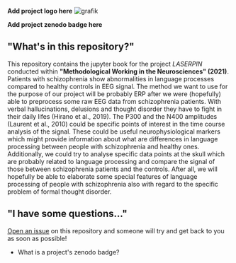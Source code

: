 **Add project logo here**
![grafik](https://user-images.githubusercontent.com/83163446/117822283-b5214280-b26c-11eb-8976-fb062fd6c3a6.png)


**Add project zenodo badge here**



## "What's in this repository?"

This repository contains the jupyter book for the project *LASERPIN* conducted within **"Methodological Working in the Neurosciences" (2021)**.
Patients with schizophrenia show abnormalities in language processes compared to healthy controls in EEG signal. The method we want to use for the purpose of our project will be probably ERP after we were (hopefully) able to preprocess some raw EEG data from schizophrenia patients. With verbal hallucinations, delusions and thought disorder they have to fight in their daily lifes (Hirano et al., 2019). The P300 and the N400 amplitudes (Laurent et al., 2010) could be specific points of interest in the time course analysis of the signal. These could be useful neurophysiological markers which might provide information about what are differences in language processing between people with schizophrenia and healthy ones. Additionally, we could try to analyse specific data points at the skull which are probably related to language processing and compare the signal of those between schizophrenia patients and the controls. After all, we will hopefully be able to elaborate some special features of language processing of people with schizophrenia also with regard to the specific problem of formal thought disorder.

## "I have some questions..."

[Open an issue]() on this repository and someone will try and get back to you as soon as possible!

  * What is a project's zenodo badge?

